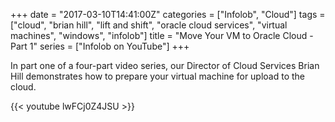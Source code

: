 +++
date = "2017-03-10T14:41:00Z"
categories = ["Infolob", "Cloud"]
tags = ["cloud", "brian hill", "lift and shift", "oracle cloud services", "virtual machines", "windows", "infolob"]
title = "Move Your VM to Oracle Cloud - Part 1"
series = ["Infolob on YouTube"]
+++

In part one of a four-part video series, our Director of Cloud Services Brian Hill demonstrates how to prepare your virtual machine for upload to the cloud.
 
{{< youtube lwFCj0Z4JSU >}}